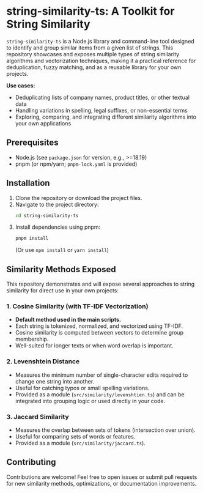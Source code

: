 # string-similarity-ts: A Toolkit for String Similarity

`string-similarity-ts` is a Node.js library and command-line tool designed to identify and group similar items from a given list of strings. This repository showcases and exposes multiple types of string similarity algorithms and vectorization techniques, making it a practical reference for deduplication, fuzzy matching, and as a reusable library for your own projects.

**Use cases:**
- Deduplicating lists of company names, product titles, or other textual data
- Handling variations in spelling, legal suffixes, or non-essential terms
- Exploring, comparing, and integrating different similarity algorithms into your own applications

## Prerequisites

* Node.js (see `package.json` for version, e.g., >=18.19)
* pnpm (or npm/yarn; `pnpm-lock.yaml` is provided)

## Installation

1. Clone the repository or download the project files.
2. Navigate to the project directory:
    ```bash
    cd string-similarity-ts
    ```
3. Install dependencies using pnpm:
    ```bash
    pnpm install
    ```
    (Or use `npm install` or `yarn install`)

## Similarity Methods Exposed

This repository demonstrates and will expose several approaches to string similarity for direct use in your own projects:

### 1. Cosine Similarity (with TF-IDF Vectorization)
- **Default method used in the main scripts.**
- Each string is tokenized, normalized, and vectorized using TF-IDF.
- Cosine similarity is computed between vectors to determine group membership.
- Well-suited for longer texts or when word overlap is important.

### 2. Levenshtein Distance
- Measures the minimum number of single-character edits required to change one string into another.
- Useful for catching typos or small spelling variations.
- Provided as a module (`src/similarity/levenshtien.ts`) and can be integrated into grouping logic or used directly in your code.

### 3. Jaccard Similarity
- Measures the overlap between sets of tokens (intersection over union).
- Useful for comparing sets of words or features.
- Provided as a module (`src/similarity/jaccard.ts`).

## Contributing
Contributions are welcome! Feel free to open issues or submit pull requests for new similarity methods, optimizations, or documentation improvements.